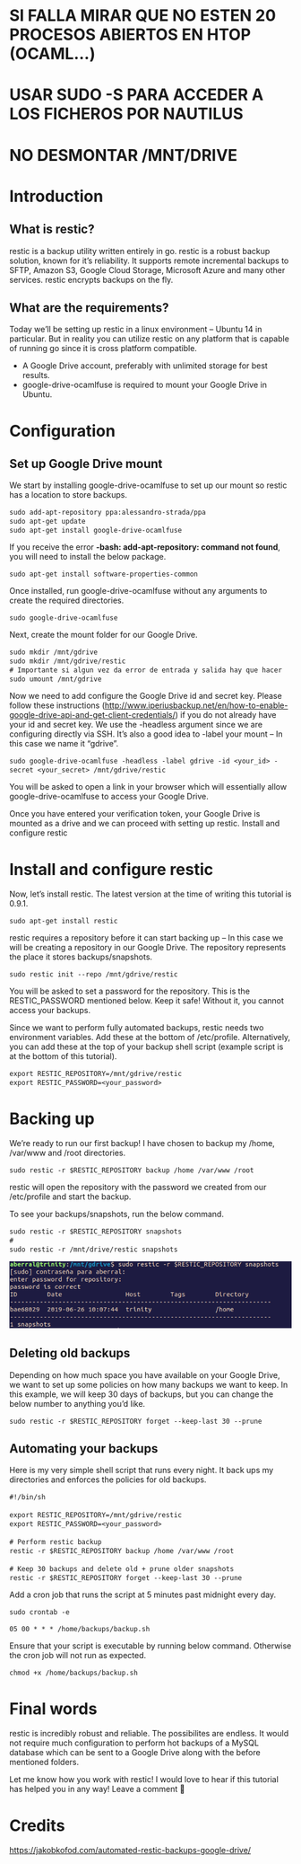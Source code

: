 # SI FALLA MIRAR QUE NO ESTEN 20 PROCESOS ABIERTOS EN HTOP (OCAML...) 
# USAR SUDO -S PARA ACCEDER A LOS FICHEROS POR NAUTILUS
# NO DESMONTAR /MNT/DRIVE

# Introduction
## What is restic?

restic is a backup utility written entirely in go. restic is a robust backup solution, known for it’s reliability. It supports remote incremental backups to SFTP, Amazon S3, Google Cloud Storage, Microsoft Azure and many other services. restic encrypts backups on the fly.

## What are the requirements?

Today we’ll be setting up restic in a linux environment – Ubuntu 14 in particular. But in reality you can utilize restic on any platform that is capable of running go since it is cross platform compatible.
 * A Google Drive account, preferably with unlimited storage for best results.
 * google-drive-ocamlfuse is required to mount your Google Drive in Ubuntu.

# Configuration
## Set up Google Drive mount

We start by installing google-drive-ocamlfuse to set up our mount so restic has a location to store backups.

```{bash}
sudo add-apt-repository ppa:alessandro-strada/ppa
sudo apt-get update
sudo apt-get install google-drive-ocamlfuse
```

If you receive the error **-bash: add-apt-repository: command not found**, you will need to install the below package.

```{bash}
sudo apt-get install software-properties-common
```

Once installed, run google-drive-ocamlfuse without any arguments to create the required directories.
```{bash}
sudo google-drive-ocamlfuse
```

Next, create the mount folder for our Google Drive.
```{bash}
sudo mkdir /mnt/gdrive
sudo mkdir /mnt/gdrive/restic
# Importante si algun vez da error de entrada y salida hay que hacer
sudo umount /mnt/gdrive
```

Now we need to add configure the Google Drive id and secret key. Please follow these instructions (http://www.iperiusbackup.net/en/how-to-enable-google-drive-api-and-get-client-credentials/) if you do not already have your id and secret key.
We use the -headless argument since we are configuring directly via SSH. It’s also a good idea to -label your mount – In this case we name it “gdrive”.

```{bash}
sudo google-drive-ocamlfuse -headless -label gdrive -id <your_id> -secret <your_secret> /mnt/gdrive/restic
```

You will be asked to open a link in your browser which will essentially allow google-drive-ocamlfuse to access your Google Drive.

Once you have entered your verification token, your Google Drive is mounted as a drive and we can proceed with setting up restic.
Install and configure restic

# Install and configure restic

Now, let’s install restic. The latest version at the time of writing this tutorial is 0.9.1.

```{bash}
sudo apt-get install restic
```

restic requires a repository before it can start backing up – In this case we will be creating a repository in our Google Drive. The repository represents the place it stores backups/snapshots.

```{bash}
sudo restic init --repo /mnt/gdrive/restic
```

You will be asked to set a password for the repository. This is the RESTIC_PASSWORD mentioned below. Keep it safe! Without it, you cannot access your backups.

Since we want to perform fully automated backups, restic needs two environment variables. Add these at the bottom of /etc/profile.
Alternatively, you can add these at the top of your backup shell script (example script is at the bottom of this tutorial).

```{bash}
export RESTIC_REPOSITORY=/mnt/gdrive/restic
export RESTIC_PASSWORD=<your_password>
```

# Backing up

We’re ready to run our first backup! I have chosen to backup my /home, /var/www and /root directories.
```{bash}
sudo restic -r $RESTIC_REPOSITORY backup /home /var/www /root
```

restic will open the repository with the password we created from our /etc/profile and start the backup.

To see your backups/snapshots, run the below command.
```{bash}
sudo restic -r $RESTIC_REPOSITORY snapshots
#
sudo restic -r /mnt/drive/restic snapshots
```

![alt text](https://raw.githubusercontent.com/aberral/gdrivebu/master/backup.png)


## Deleting old backups

Depending on how much space you have available on your Google Drive, we want to set up some policies on how many backups we want to keep.
In this example, we will keep 30 days of backups, but you can change the below number to anything you’d like.

```{bash}
sudo restic -r $RESTIC_REPOSITORY forget --keep-last 30 --prune
```
## Automating your backups

Here is my very simple shell script that runs every night. It back ups my directories and enforces the policies for old backups.

```{bash}
#!/bin/sh

export RESTIC_REPOSITORY=/mnt/gdrive/restic
export RESTIC_PASSWORD=<your_password>

# Perform restic backup 
restic -r $RESTIC_REPOSITORY backup /home /var/www /root

# Keep 30 backups and delete old + prune older snapshots
restic -r $RESTIC_REPOSITORY forget --keep-last 30 --prune
```

Add a cron job that runs the script at 5 minutes past midnight every day.
```{bash}
sudo crontab -e
```
```{bash}
05 00 * * * /home/backups/backup.sh
```

Ensure that your script is executable by running below command. Otherwise the cron job will not run as expected.
```{bash}
chmod +x /home/backups/backup.sh
```

# Final words

restic is incredibly robust and reliable. The possibilites are endless. It would not require much configuration to perform hot backups of a MySQL database which can be sent to a Google Drive along with the before mentioned folders.

Let me know how you work with restic! I would love to hear if this tutorial has helped you in any way!
Leave a comment 🙂

# Credits

https://jakobkofod.com/automated-restic-backups-google-drive/
